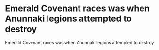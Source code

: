 # Emerald Covenant races was when Anunnaki legions attempted to destroy

Emerald Covenant races was when Anunnaki legions attempted to destroy